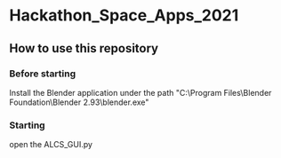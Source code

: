 # Hackathon_Space_Apps_2021

## How to use this repository

### Before starting
Install the Blender application under the path "C:\Program Files\Blender Foundation\Blender 2.93\blender.exe"

### Starting

open the ALCS_GUI.py
